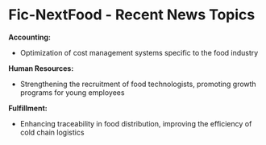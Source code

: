 # Fic-NextFood - Recent News Topics

**Accounting:**

- Optimization of cost management systems specific to the food industry

**Human Resources:**

- Strengthening the recruitment of food technologists, promoting growth programs for young employees

**Fulfillment:**

- Enhancing traceability in food distribution, improving the efficiency of cold chain logistics
